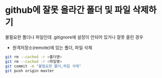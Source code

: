 # github에 잘못 올라간 폴더 및 파일 삭제하기

불필요한 폴더나 파일인데 .gitignore에 설정이 안되어 있거나 잘못 올린 경우

- 원격저장소(remote)에 있는 폴더, 파일 삭제
```bash
git rm --cached -r <폴더명>
git rm --cached -r <파일명>
git commit -m "불필요한 폴더,파일 삭제"
git push origin master
```

  